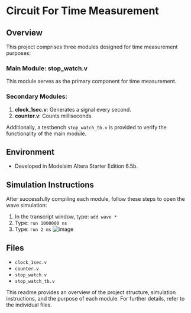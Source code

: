 # Circuit For Time Measurement

## Overview

This project comprises three modules designed for time measurement purposes:

### Main Module: stop_watch.v

This module serves as the primary component for time measurement.

### Secondary Modules:
1. **clock_1sec.v**: Generates a signal every second.
2. **counter.v**: Counts milliseconds.

Additionally, a testbench `stop_watch_tb.v` is provided to verify the functionality of the main module.

## Environment

- Developed in Modelsim Altera Starter Edition 6.5b.

## Simulation Instructions

After successfully compiling each module, follow these steps to open the wave simulation:

1. In the transcript window, type: `add wave *`
2. Type: `run 1000000 ns`
3. Type: `run 2 ms`
![image](https://github.com/DanielaPavlenco/Circuit-For-Time-Measurement/assets/101560755/fe295ffb-e34e-4ed7-aeac-a7aefc6cb88c)

## Files

- `clock_1sec.v`
- `counter.v`
- `stop_watch.v`
- `stop_watch_tb.v`

This readme provides an overview of the project structure, simulation instructions, and the purpose of each module. For further details, refer to the individual files.
